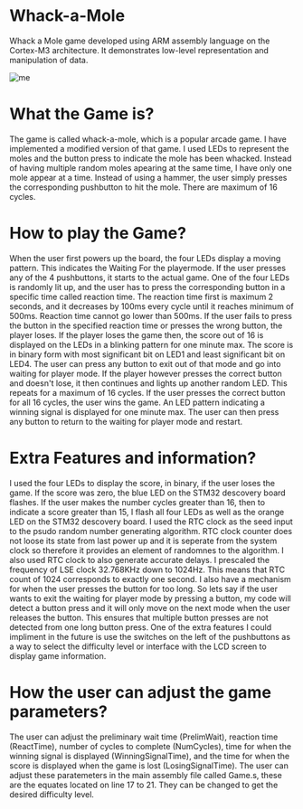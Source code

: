 # Whack-a-Mole
Whack a Mole game developed using ARM assembly language on the Cortex-M3 architecture. It demonstrates low-level representation and manipulation of data.

![me](https://github.com/ammaralvi21/Whack-a-Mole/blob/master/Images/Whackamole2.gif)

# What the Game is?

The game is called whack-a-mole, which is a popular arcade game.
I have implemented a modified version of that game. I used LEDs to represent
the moles and the button press to indicate the mole has been whacked. Instead
of having multiple random moles apearing at the same time, I have only one
mole appear at a time. Instead of using a hammer, the user simply presses the 
corresponding pushbutton to hit the mole. There are maximum of 16 cycles. 


# How to play the Game?

When the user first powers up the board, the four LEDs display a moving pattern. 
This indicates the Waiting For the playermode. If the user presses any of the 4 
pushbuttons, it starts to the actual game. One of the four LEDs is randomly lit 
up, and the user has to press the corresponding button in a specific time called 
reaction time. The reaction time first is maximum 2 seconds, and it decreases by 
100ms every cycle until it reaches minimum of 500ms. Reaction time cannot go lower
than 500ms. If the user fails to press the button in the specified reaction time 
or presses the wrong button, the player loses. If the player loses the game then,
the score out of 16 is displayed on the LEDs in a blinking pattern for one minute max.
The score is in binary form with most significant bit on LED1 and least significant 
bit on LED4. The user can press any button to exit out of that mode and go into waiting for player mode. 
If the player however presses the correct button and doesn't lose, it then continues and lights up 
another random LED. This repeats for a maximum of 16 cycles. If the user presses the 
correct button for all 16 cycles, the user wins the game. An LED pattern indicating a winning
signal is displayed for one minute max. The user can then press any button to return to the
waiting for player mode and restart. 


# Extra Features and information?

I used the four LEDs to display the score, in binary, if the user loses the game.
If the score was zero, the blue LED on the STM32 descovery board flashes. If the user 
makes the number cycles greater than 16, then to indicate a score greater than 15, I flash all four
LEDs as well as the orange LED on the STM32 descovery board.
I used the RTC clock as the seed input to the psudo random number generating algorithm.
RTC clock counter does not loose its state from last power up and it is seperate from the 
system clock so therefore it provides an element of randomnes to the algorithm. 
I also used RTC clock to also generate accurate delays. I prescaled the frequency 
of LSE clock 32.768KHz down to 1024Hz. This means that RTC count of 1024 corresponds to exactly one second. 
I also have a mechanism for when the user presses the button for too long. So lets say if the 
user wants to exit the waiting for player mode by pressing a button, my code will detect a button press
and it will only move on the next mode when the user releases the button. This ensures that multiple
button presses are not detected from one long button press.
One of the extra features I could impliment in the future is use the switches on the left of the pushbuttons
as a way to select the difficulty level or interface with the LCD screen to display game information.


# How the user can adjust the game parameters?

The user can adjust the preliminary wait time (PrelimWait), reaction time (ReactTime), 
number of cycles to complete (NumCycles), time for when the winning signal is displayed (WinningSignalTime),
and the time for when the score is displayed when the game is lost (LosingSignalTime). The user can
adjust these paratemeters in the main assembly file called Game.s, these are the equates located on line 17 to 21. 
They can be changed to get the desired difficulty level.
